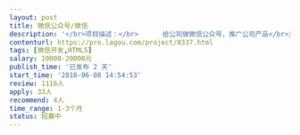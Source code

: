 ```yaml
---                
layout: post       
title: 微信公众号/微信           
description: '</br>项目描述：</br>      给公司做微信公众号，推广公司产品</br>主要功能：</br>      主页、个人认证、邀请、查询产品状态、查询收益</br>人员需求：</br>       精通微信公众号的开发，有成功上线的产品。按甲方需求进行版面UI设计、功能架构设计、和开发。</br>'     
contenturl: https://pro.lagou.com/project/8337.html      
tags: [微信开发,HTML5]            
salary: 10000-20000元          
publish_time: '已发布 2 天'         
start_time: '2018-06-08 14:54:53'           
review: 1116人                   
apply: 33人                   
recommend: 4人                   
time_range: 1-3个月              
status: 招募中                  
---                 
```

